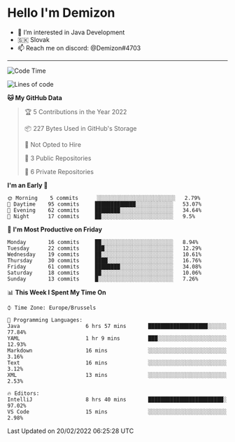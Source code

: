 # Hello I'm Demizon
- 👀 I’m interested in Java Development
- 🇸🇰 Slovak
- 📫 Reach me on discord: @Demizon#4703
<hr>

<!--START_SECTION:waka-->
![Code Time](http://img.shields.io/badge/Code%20Time-221%20hrs%2045%20mins-blue)

![Lines of code](https://img.shields.io/badge/From%20Hello%20World%20I%27ve%20Written-12%20Thousand%20lines%20of%20code-blue)

**🐱 My GitHub Data** 

> 🏆 5 Contributions in the Year 2022
 > 
> 📦 227 Bytes Used in GitHub's Storage 
 > 
> 🚫 Not Opted to Hire
 > 
> 📜 3 Public Repositories 
 > 
> 🔑 6 Private Repositories  
 > 
**I'm an Early 🐤** 

```text
🌞 Morning    5 commits      ░░░░░░░░░░░░░░░░░░░░░░░░░   2.79% 
🌆 Daytime    95 commits     █████████████░░░░░░░░░░░░   53.07% 
🌃 Evening    62 commits     ████████░░░░░░░░░░░░░░░░░   34.64% 
🌙 Night      17 commits     ██░░░░░░░░░░░░░░░░░░░░░░░   9.5%

```
📅 **I'm Most Productive on Friday** 

```text
Monday       16 commits     ██░░░░░░░░░░░░░░░░░░░░░░░   8.94% 
Tuesday      22 commits     ███░░░░░░░░░░░░░░░░░░░░░░   12.29% 
Wednesday    19 commits     ██░░░░░░░░░░░░░░░░░░░░░░░   10.61% 
Thursday     30 commits     ████░░░░░░░░░░░░░░░░░░░░░   16.76% 
Friday       61 commits     ████████░░░░░░░░░░░░░░░░░   34.08% 
Saturday     18 commits     ██░░░░░░░░░░░░░░░░░░░░░░░   10.06% 
Sunday       13 commits     █░░░░░░░░░░░░░░░░░░░░░░░░   7.26%

```


📊 **This Week I Spent My Time On** 

```text
⌚︎ Time Zone: Europe/Brussels

💬 Programming Languages: 
Java                     6 hrs 57 mins       ███████████████████░░░░░░   77.84% 
YAML                     1 hr 9 mins         ███░░░░░░░░░░░░░░░░░░░░░░   12.93% 
Markdown                 16 mins             ░░░░░░░░░░░░░░░░░░░░░░░░░   3.16% 
Text                     16 mins             ░░░░░░░░░░░░░░░░░░░░░░░░░   3.12% 
XML                      13 mins             ░░░░░░░░░░░░░░░░░░░░░░░░░   2.53%

🔥 Editors: 
IntelliJ                 8 hrs 40 mins       ████████████████████████░   97.02% 
VS Code                  15 mins             ░░░░░░░░░░░░░░░░░░░░░░░░░   2.98%

```


 Last Updated on 20/02/2022 06:25:28 UTC
<!--END_SECTION:waka-->
